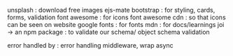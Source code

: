 unsplash : download free images
ejs-mate
bootstrap : for styling, cards, forms, validation
font awesome : for icons
font awesome cdn : so that icons can be seen on website
google fonts : for fonts
mdn : for docs/learnings
joi -> an npm package : to validate our schema/ object schema validation

error handled by : error handling middleware, wrap async

